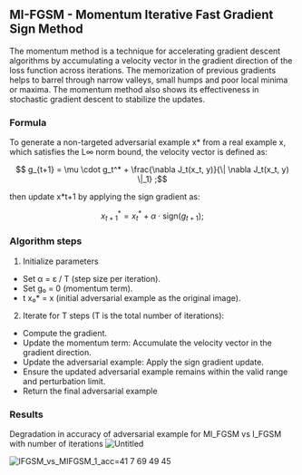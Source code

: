 ## **MI-FGSM - Momentum Iterative Fast Gradient Sign Method**
The momentum method is a technique for accelerating gradient descent algorithms by accumulating a velocity
vector in the gradient direction of the loss function across
iterations. The memorization of previous gradients helps to
barrel through narrow valleys, small humps and poor local
minima or maxima. The momentum method also shows
its effectiveness in stochastic gradient descent to stabilize
the updates.


### **Formula**
To generate a non-targeted adversarial example x* from
a real example x, which satisfies the L∞ norm bound, the velocity vector is defined as:

$$
g_{t+1} = \mu \cdot g_t^* + \frac{\nabla J_t(x_t, y)}{\| \nabla J_t(x_t, y) \|_1} ;$$

then update x*t+1 by applying the sign gradient as:

$$
x_{t+1}^* = x_t^* + \alpha \cdot \text{sign}(g_{t+1}) ;
$$

### **Algorithm steps**
1) Initialize parameters

-   Set α = ε / T (step size per iteration).
-   Set g₀ = 0 (momentum term).
-  t x₀* = x (initial adversarial example as the original image).

2) Iterate for T steps (T is the total number of iterations):

- Compute the gradient.
- Update the momentum term: Accumulate the velocity vector in the gradient direction.
- Update the adversarial example: Apply the sign gradient update.
-  Ensure the updated adversarial example remains within the valid range and perturbation limit.
-  Return the final adversarial example

### **Results**

Degradation in accuracy of adversarial example for MI_FGSM vs I_FGSM with number of iterations
![Untitled](https://github.com/user-attachments/assets/88832fab-503b-4a8a-873b-7c3d0ff5eb33)

![IFGSM_vs_MIFGSM_1_acc=41 7 69 49 45](https://github.com/user-attachments/assets/58664ebd-91c9-4291-a0e6-164323c7976a)
